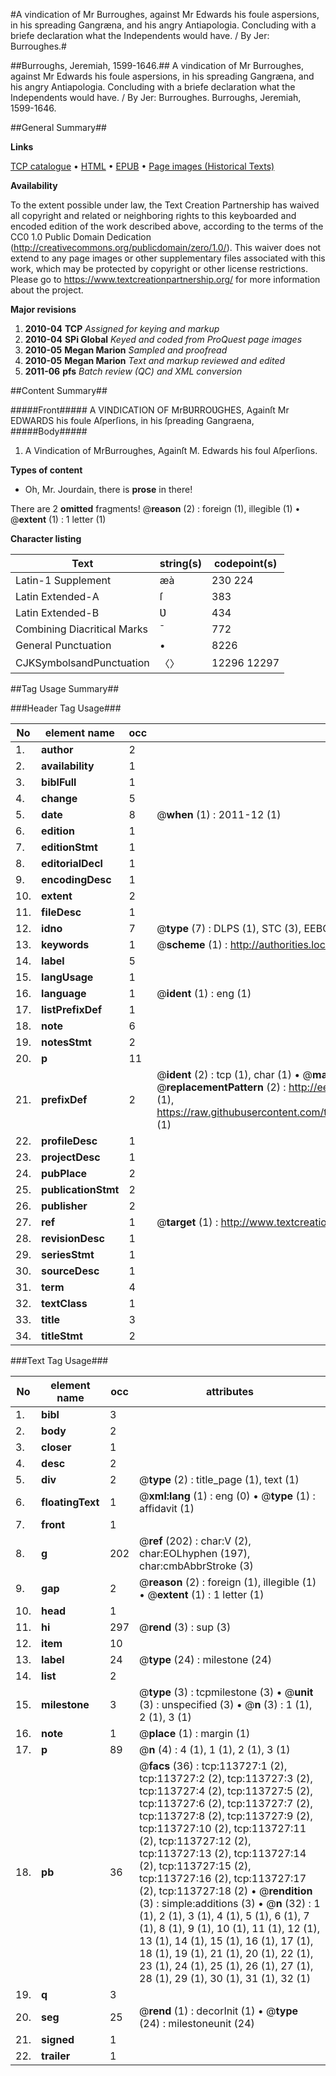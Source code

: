 #A vindication of Mr Burroughes, against Mr Edwards his foule aspersions, in his spreading Gangræna, and his angry Antiapologia. Concluding with a briefe declaration what the Independents would have. / By Jer: Burroughes.#

##Burroughs, Jeremiah, 1599-1646.##
A vindication of Mr Burroughes, against Mr Edwards his foule aspersions, in his spreading Gangræna, and his angry Antiapologia. Concluding with a briefe declaration what the Independents would have. / By Jer: Burroughes.
Burroughs, Jeremiah, 1599-1646.

##General Summary##

**Links**

[TCP catalogue](http://www.ota.ox.ac.uk/tcp/)  • 
[HTML](http://tei.it.ox.ac.uk/tcp/Texts-HTML/free/A78/A78005.html)  • 
[EPUB](http://tei.it.ox.ac.uk/tcp/Texts-EPUB/free/A78/A78005.epub) • 
[Page images (Historical Texts)](https://historicaltexts.jisc.ac.uk/eebo-99861589e)

**Availability**

To the extent possible under law, the Text Creation Partnership has waived all copyright and related or neighboring rights to this keyboarded and encoded edition of the work described above, according to the terms of the CC0 1.0 Public Domain Dedication (http://creativecommons.org/publicdomain/zero/1.0/). This waiver does not extend to any page images or other supplementary files associated with this work, which may be protected by copyright or other license restrictions. Please go to https://www.textcreationpartnership.org/ for more information about the project.

**Major revisions**

1. __2010-04__ __TCP__ *Assigned for keying and markup*
1. __2010-04__ __SPi Global__ *Keyed and coded from ProQuest page images*
1. __2010-05__ __Megan Marion__ *Sampled and proofread*
1. __2010-05__ __Megan Marion__ *Text and markup reviewed and edited*
1. __2011-06__ __pfs__ *Batch review (QC) and XML conversion*

##Content Summary##

#####Front#####
A VINDICATION OF MrBƲRROƲGHES, Againſt Mr EDWARDS his foule Aſperſions, in his ſpreading Gangraena, 
#####Body#####

1. A Vindication of MrBurroughes, Againſt M. Edwards his foul Aſperſions.

**Types of content**

  * Oh, Mr. Jourdain, there is **prose** in there!

There are 2 **omitted** fragments! 
 @__reason__ (2) : foreign (1), illegible (1)  •  @__extent__ (1) : 1 letter (1)

**Character listing**


|Text|string(s)|codepoint(s)|
|---|---|---|
|Latin-1 Supplement|æà|230 224|
|Latin Extended-A|ſ|383|
|Latin Extended-B|Ʋ|434|
|Combining             Diacritical Marks|̄|772|
|General Punctuation|•|8226|
|CJKSymbolsandPunctuation|〈〉|12296 12297|

##Tag Usage Summary##

###Header Tag Usage###

|No|element name|occ|attributes|
|---|---|---|---|
|1.|__author__|2||
|2.|__availability__|1||
|3.|__biblFull__|1||
|4.|__change__|5||
|5.|__date__|8| @__when__ (1) : 2011-12 (1)|
|6.|__edition__|1||
|7.|__editionStmt__|1||
|8.|__editorialDecl__|1||
|9.|__encodingDesc__|1||
|10.|__extent__|2||
|11.|__fileDesc__|1||
|12.|__idno__|7| @__type__ (7) : DLPS (1), STC (3), EEBO-CITATION (1), PROQUEST (1), VID (1)|
|13.|__keywords__|1| @__scheme__ (1) : http://authorities.loc.gov/ (1)|
|14.|__label__|5||
|15.|__langUsage__|1||
|16.|__language__|1| @__ident__ (1) : eng (1)|
|17.|__listPrefixDef__|1||
|18.|__note__|6||
|19.|__notesStmt__|2||
|20.|__p__|11||
|21.|__prefixDef__|2| @__ident__ (2) : tcp (1), char (1)  •  @__matchPattern__ (2) : ([0-9\-]+):([0-9IVX]+) (1), (.+) (1)  •  @__replacementPattern__ (2) : http://eebo.chadwyck.com/downloadtiff?vid=$1&page=$2 (1), https://raw.githubusercontent.com/textcreationpartnership/Texts/master/tcpchars.xml#$1 (1)|
|22.|__profileDesc__|1||
|23.|__projectDesc__|1||
|24.|__pubPlace__|2||
|25.|__publicationStmt__|2||
|26.|__publisher__|2||
|27.|__ref__|1| @__target__ (1) : http://www.textcreationpartnership.org/docs/. (1)|
|28.|__revisionDesc__|1||
|29.|__seriesStmt__|1||
|30.|__sourceDesc__|1||
|31.|__term__|4||
|32.|__textClass__|1||
|33.|__title__|3||
|34.|__titleStmt__|2||


###Text Tag Usage###

|No|element name|occ|attributes|
|---|---|---|---|
|1.|__bibl__|3||
|2.|__body__|2||
|3.|__closer__|1||
|4.|__desc__|2||
|5.|__div__|2| @__type__ (2) : title_page (1), text (1)|
|6.|__floatingText__|1| @__xml:lang__ (1) : eng (0)  •  @__type__ (1) : affidavit (1)|
|7.|__front__|1||
|8.|__g__|202| @__ref__ (202) : char:V (2), char:EOLhyphen (197), char:cmbAbbrStroke (3)|
|9.|__gap__|2| @__reason__ (2) : foreign (1), illegible (1)  •  @__extent__ (1) : 1 letter (1)|
|10.|__head__|1||
|11.|__hi__|297| @__rend__ (3) : sup (3)|
|12.|__item__|10||
|13.|__label__|24| @__type__ (24) : milestone (24)|
|14.|__list__|2||
|15.|__milestone__|3| @__type__ (3) : tcpmilestone (3)  •  @__unit__ (3) : unspecified (3)  •  @__n__ (3) : 1 (1), 2 (1), 3 (1)|
|16.|__note__|1| @__place__ (1) : margin (1)|
|17.|__p__|89| @__n__ (4) : 4 (1), 1 (1), 2 (1), 3 (1)|
|18.|__pb__|36| @__facs__ (36) : tcp:113727:1 (2), tcp:113727:2 (2), tcp:113727:3 (2), tcp:113727:4 (2), tcp:113727:5 (2), tcp:113727:6 (2), tcp:113727:7 (2), tcp:113727:8 (2), tcp:113727:9 (2), tcp:113727:10 (2), tcp:113727:11 (2), tcp:113727:12 (2), tcp:113727:13 (2), tcp:113727:14 (2), tcp:113727:15 (2), tcp:113727:16 (2), tcp:113727:17 (2), tcp:113727:18 (2)  •  @__rendition__ (3) : simple:additions (3)  •  @__n__ (32) : 1 (1), 2 (1), 3 (1), 4 (1), 5 (1), 6 (1), 7 (1), 8 (1), 9 (1), 10 (1), 11 (1), 12 (1), 13 (1), 14 (1), 15 (1), 16 (1), 17 (1), 18 (1), 19 (1), 21 (1), 20 (1), 22 (1), 23 (1), 24 (1), 25 (1), 26 (1), 27 (1), 28 (1), 29 (1), 30 (1), 31 (1), 32 (1)|
|19.|__q__|3||
|20.|__seg__|25| @__rend__ (1) : decorInit (1)  •  @__type__ (24) : milestoneunit (24)|
|21.|__signed__|1||
|22.|__trailer__|1||
